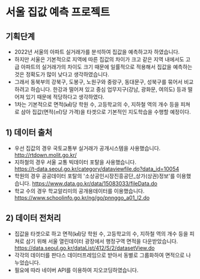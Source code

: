 # 서울 집값 예측 프로젝트
## 기획단계 
- 2022년 서울의 아파트 실거래가를 분석하여 집값을 예측하고자 하였습니다.
- 하지만 서울은 기본적으로 지역에 따른 집값의 차이가 크고 같은 지역 내에서도 고급 아파트의 실거래가의 차이도 크기 때문에 일률적으로 적용해서 집값을 예측하는 것은 정확도가 많이 낮다고 생각하였습니다.
- 그래서 동북부의 강북구, 도봉구, 노원구와 중랑구, 동대문구, 성북구를 묶어서 비교하려고 하습니다. 한강과 떨어져 있고 중심 업무지구(강남, 광화문, 여의도) 등과 떨어져 있기 때문에 적당하다고 생각하였다. 
- 1차는 기본적으로 면적(㎢)당 학원 수, 고등학교의 수, 지하철 역의 개수 등을 피쳐로 삼아 집값(면적(㎡)당 가격)을 타겟으로 기본적인 지도학습을 수행할 예정이다.

## 1) 데이터 출처
- 우선 집값의 경우 국토교통부 실거래가 공개시스템을 사용했습니다. <br/> http://rtdown.molit.go.kr/
- 지하철의 경우 서울 교통 빅데이터 포탈을 사용했습니다. <br/> https://t-data.seoul.go.kr/category/dataviewfile.do?data_id=10054
- 학원의 경우 공공데이터 포탈의 '소상공인시장진흥공단_상가(상권)정보'를 이용했습니다. https://www.data.go.kr/data/15083033/fileData.do
- 학교 수의 경우 학교알리미의 공개용데이터를 이용했습니다.  <br/> https://www.schoolinfo.go.kr/ng/go/pnnggo_a01_l2.do

## 2) 데이터 전처리
- 집값을 타겟으로 하고 면적(㎢)당 학원 수, 고등학교의 수, 지하철 역의 개수 등을 피쳐로 삼기 위해 서울 열린데이터 광장에서 행정구역 면적을 다운받았습니다. https://data.seoul.go.kr/dataList/412/S/2/datasetView.do
- 각각의 데이터를 판다스 데이터프레임으로 받아서 동별로 그룹화하여 면적으로 나누었습니다.
- 필요에 따라 네이버 API를 이용하여 지오코딩하였습니다.

